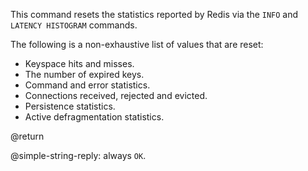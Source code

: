 This command resets the statistics reported by Redis via the `INFO` and `LATENCY HISTOGRAM` commands.

The following is a non-exhaustive list of values that are reset:

* Keyspace hits and misses.
* The number of expired keys.
* Command and error statistics.
* Connections received, rejected and evicted.
* Persistence statistics.
* Active defragmentation statistics.

@return

@simple-string-reply: always `OK`.
